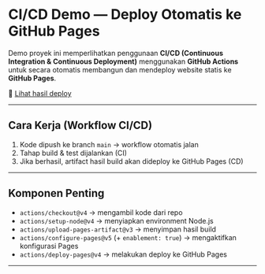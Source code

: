 # CI/CD Demo — Deploy Otomatis ke GitHub Pages

Demo proyek ini memperlihatkan penggunaan **CI/CD (Continuous Integration & Continuous Deployment)** menggunakan **GitHub Actions** untuk secara otomatis membangun dan mendeploy website statis ke **GitHub Pages**.

🔗 [Lihat hasil deploy](https://joselumbanraja.github.io/TRY-CI-CD/)

---

##  Cara Kerja (Workflow CI/CD)

1. Kode dipush ke branch `main` → workflow otomatis jalan  
2. Tahap build & test dijalankan (CI)  
3. Jika berhasil, artifact hasil build akan dideploy ke GitHub Pages (CD)  

---

##  Komponen Penting

- `actions/checkout@v4` → mengambil kode dari repo  
- `actions/setup-node@v4` → menyiapkan environment Node.js  
- `actions/upload-pages-artifact@v3` → menyimpan hasil build  
- `actions/configure-pages@v5` (+ `enablement: true`) → mengaktifkan konfigurasi Pages  
- `actions/deploy-pages@v4` → melakukan deploy ke GitHub Pages  

---
